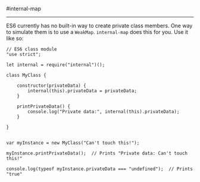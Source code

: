 #internal-map

---

ES6 currently has no built-in way to create private class members. One way to simulate them is to use a ```WeakMap```. ```internal-map``` does this for you. Use it like so:


```
// ES6 class module
"use strict";

let internal = require("internal")();

class MyClass {

    constructor(privateData) {
        internal(this).privateData = privateData;
    }

    printPrivateData() {
        console.log("Private data:", internal(this).privateData);
    }

}


var myInstance = new MyClass("Can't touch this!");

myInstance.printPrivateData();  // Prints "Private data: Can't touch this!"

console.log(typeof myInstance.privateData === "undefined");  // Prints "true"

```
